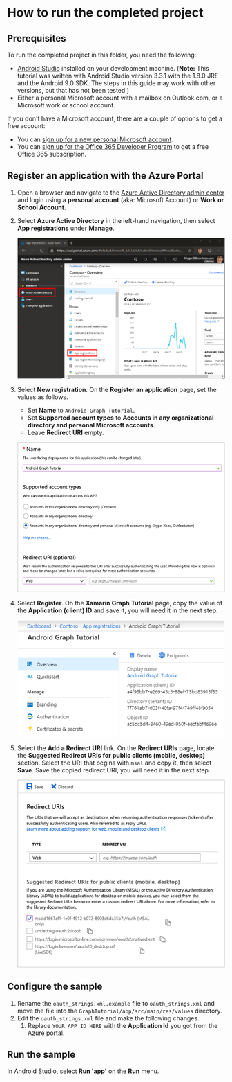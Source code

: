 # How to run the completed project

## Prerequisites

To run the completed project in this folder, you need the following:

- [Android Studio](https://developer.android.com/studio/) installed on your development machine. (**Note:** This tutorial was written with Android Studio version 3.3.1 with the 1.8.0 JRE and the Android 9.0 SDK. The steps in this guide may work with other versions, but that has not been tested.)
- Either a personal Microsoft account with a mailbox on Outlook.com, or a Microsoft work or school account.

If you don't have a Microsoft account, there are a couple of options to get a free account:

- You can [sign up for a new personal Microsoft account](https://signup.live.com/signup?wa=wsignin1.0&rpsnv=12&ct=1454618383&rver=6.4.6456.0&wp=MBI_SSL_SHARED&wreply=https://mail.live.com/default.aspx&id=64855&cbcxt=mai&bk=1454618383&uiflavor=web&uaid=b213a65b4fdc484382b6622b3ecaa547&mkt=E-US&lc=1033&lic=1).
- You can [sign up for the Office 365 Developer Program](https://developer.microsoft.com/office/dev-program) to get a free Office 365 subscription.

## Register an application with the Azure Portal

1. Open a browser and navigate to the [Azure Active Directory admin center](https://aad.portal.azure.com) and login using a **personal account** (aka: Microsoft Account) or **Work or School Account**.

1. Select **Azure Active Directory** in the left-hand navigation, then select **App registrations** under **Manage**.

    ![A screenshot of the App registrations ](../../tutorial/images/aad-portal-app-registrations.png)

1. Select **New registration**. On the **Register an application** page, set the values as follows.

    - Set **Name** to `Android Graph Tutorial`.
    - Set **Supported account types** to **Accounts in any organizational directory and personal Microsoft accounts**.
    - Leave **Redirect URI** empty.

    ![A screenshot of the Register an application page](../../tutorial/images/aad-register-an-app.png)

1. Select **Register**. On the **Xamarin Graph Tutorial** page, copy the value of the **Application (client) ID** and save it, you will need it in the next step.

    ![A screenshot of the application ID of the new app registration](../../tutorial/images/aad-application-id.png)

1. Select the **Add a Redirect URI** link. On the **Redirect URIs** page, locate the **Suggested Redirect URIs for public clients (mobile, desktop)** section. Select the URI that begins with `msal` and copy it, then select **Save**. Save the copied redirect URI, you will need it in the next step.

    ![A screenshot of the Redirect URIs page](../../tutorial/images/aad-redirect-uris.png)

## Configure the sample

1. Rename the `oauth_strings.xml.example` file to `oauth_strings.xml` and move the file into the `GraphTutorial/app/src/main/res/values` directory.
1. Edit the `oauth_strings.xml` file and make the following changes.
    1. Replace `YOUR_APP_ID_HERE` with the **Application Id** you got from the Azure portal.

## Run the sample

In Android Studio, select **Run 'app'** on the **Run** menu.
